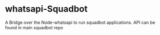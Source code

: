# whatsapi-Squadbot
A Bridge over the Node-whatsapi to run squadbot applications. API can be found in main squadbot repo
